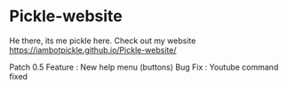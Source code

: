 # Pickle-website
He there, its me pickle here. Check out my website
https://iambotpickle.github.io/Pickle-website/







Patch 0.5
Feature : New help menu (buttons)
Bug Fix : Youtube command fixed

